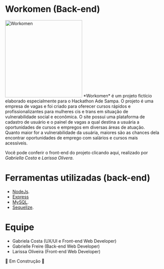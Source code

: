 # Workomen  (Back-end)
<img src="https://github.com/gabrielaalvescosta/workomen/blob/main/logo.png?raw=true" width="250" height="auto" alt="Workomen">
*Workomen* é um projeto fictício elaborado especialmente para o Hackathon Ade Sampa. O projeto é uma empresa de vagas e foi criado para oferecer cursos rápidos e profissionalizantes para mulheres cis e trans em situação de vulnerabilidade social e econômica. O site possui uma plataforma de cadastro de usuário e o painel de vagas a qual destina a usuária a oportunidades de cursos e empregos em diversas áreas de atuação. Quanto maior for a vulnerabilidade da usuária, maiores são as chances dela encontrar oportunidades de emprego com salários e cursos mais acessíveis. 

Você pode conferir o front-end do projeto clicando aqui, realizado por _Gabriella Costa_ e  _Larissa Olivera_.

# Ferramentas utilizadas (back-end)

* [NodeJs](https://nodejs.org/en/).
* [Express](https://expressjs.com/)
* [MySQL](https://www.mysql.com/).
* [Sequelize](https://sequelize.org/).

# Equipe

* Gabriela Costa (UX/UI e Front-end Web Developer)
* Gabrielle Freire (Back-end Web Developer)
* Larissa Oliveira (Front-end Web Developer)

:construction: Em Construção :construction:

